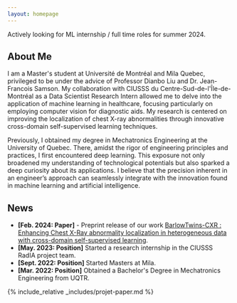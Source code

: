 ```yaml
---
layout: homepage
---
```

Actively looking for ML internship / full time roles for summer 2024.
## About Me

I am a Master's student at Université de Montréal and Mila Quebec, privileged to be under the advice of Professor Dianbo Liu and Dr. Jean-Francois Samson. My collaboration with CIUSSS du Centre-Sud-de-l'Île-de-Montréal as a Data Scientist Research Intern allowed me to delve into the application of machine learning in healthcare, focusing particularly on employing computer vision for diagnostic aids. My research is centered on improving the localization of chest X-ray abnormalities through innovative cross-domain self-supervised learning techniques.

Previously, I obtained my degree in Mechatronics Engineering at the University of Quebec. There, amidst the rigor of engineering principles and practices, I first encountered deep learning. This exposure not only broadened my understanding of technological potentials but also sparked a deep curiosity about its applications. I believe that the precision inherent in an engineer’s approach can seamlessly integrate with the innovation found in machine learning and artificial intelligence.

<!-- ## Research Interests

- **Computer Vision:** image recognition, image generation, video captioning
- **Machine Learning:** meta-learning, incremental learning, transfer learning -->

## News

- **[Feb. 2024: Paper]** - Preprint release of our work [BarlowTwins-CXR : Enhancing Chest X-Ray abnormality localization in heterogeneous data with cross-domain self-supervised learning](https://arxiv.org/abs/2402.06499).
- **[May. 2023: Position]** Started a research internship in the CIUSSS RadIA project team.
- **[Sept. 2022: Position]** Started Masters at Mila.
- **[Mar. 2022: Position]** Obtained a Bachelor's Degree in Mechatronics Engineering from UQTR.

{% include_relative _includes/projet-paper.md %}

<!-- {% include_relative _includes/services.md %} -->
